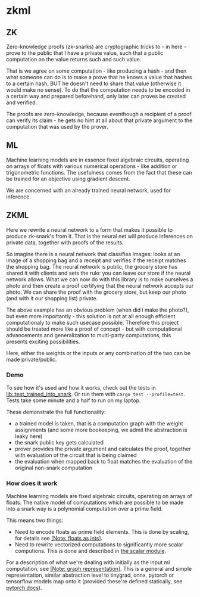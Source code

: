 # zkml

## ZK

Zero-knowledge proofs (zk-snarks) are cryptographic tricks to - in here - prove to the public that I have a private value, such that a public computation on the value returns such and such value.

That is we agree on some computation - like producing a hash - and then what someone can do is to make a prove that he knows a value that hashes to a certain hash, BUT he doesn't need to share that value (otherwise it would make no sense). To do that the computation needs to be encoded in a certain way and prepared beforehand, only later can proves be created and verified.

The proofs are zero-knowledge, because eventhough a recipient of a proof can verify its claim - he gets no hint at all about that private argument to the computation that was used by the prover.

## ML

Machine learning models are in essence fixed algebraic circuits, operating on arrays of floats with various numerical operations - like addition or trigonometric functions. The usefulness comes from the fact that these can be trained for an objective using gradient descent. 

We are concerned with an already trained neural network, used for inference.

## ZKML

Here we rewrite a neural network to a form that makes it possible to produce zk-snark's from it. That is the neural net will produce inferences on private data, together with proofs of the results.

So imagine there is a neural network that classifies images: looks at an image of a shopping bag and a receipt and verifies if the receipt matches the shopping bag. The neural network is public, the grocery store has shared it with clients and sets the rule: you can leave our store if the neural network allows. What we can now do with this library is to make ourselves a photo and then create a proof certifying that the neural network accepts our photo. We can share the proof with the grocery store, but keep our photo (and with it our shopping list) private.

The above example has an obvious problem (when did i make the photo?), but even more importantly - this solution is not at all enough efficient computationaly to make such usecase possible. Therefore this project should be treated more like a proof of concept - but with computational advancements and generalization to multi-party computations, this presents exciting possibilities.

Here, either the weights or the inputs or any combination of the two can be made private/public.

### Demo

To see how it's used and how it works, check out the tests in [lib::test_trained_into_snark](https://github.com/przyjacielpkp/zkml/blob/main/lib/src/lib.rs#L76). Or run them with `cargo test --profile=test`. Tests take some minute and a half to run on my laptop.

These demonstrate the full functionality: 
 - a trained model is taken, that is a computation graph with the weight assignments (and some more bookeeping, we admit the abstraction is leaky here)
 - the snark public key gets calculated
 - prover provides the private argument and calculates the proof, together with evaluation of the circuit that is being claimed
 - the evaluation when mapped back to float matches the evaluation of the original non-snark computation

### How does it work

Machine learning models are fixed algebraic circuits, operating on arrays of floats.
The native model of computations which are possible to be made into a snark way is a polynomial computation over a prime field.

This means two things:

 - Need to encode floats as prime field elements. This is done by scaling, for details see [[Note: floats as ints]](https://github.com/przyjacielpkp/zkml/blob/main/lib/src/snark/snark.rs#L124).
 - Need to rewrite vectorized computations to significantly more scalar computions. This is done and described in [the scalar module](https://github.com/przyjacielpkp/zkml/blob/main/lib/src/snark/scalar.rs#L131).

For a description of what we're dealing with initially as the input ml computation, see [[Note: graph representation]](https://github.com/przyjacielpkp/zkml/blob/main/lib/src/snark/scalar.rs#L31). This is a general and simple representation, similar abstraction level to tinygrad, onnx, pytorch or tensorflow models map onto it (provided these're defined statically, see [pytorch docs](https://pytorch.org/tutorials/intermediate/torch_export_tutorial.html#graph-breaks)).

